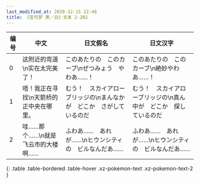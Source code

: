 ```yaml
---
last_modified_at: 2020-12-15 22:48
title: 《宝可梦 黑／白》文本 2-265
---
```

| 编号 | 中文 | 日文假名 | 日文汉字 |
| ---- | ---- | ---- | --- |
| 0 | 这附近的弯道\n实在太完美了！ | このあたりの　このカーブ\nぜつみょう　やわあ……！ | このあたりの　このカーブ\n絶妙やわあ……！ |
| 1 | 唔！我正在寻找\n天箭桥的正中央在哪里。 | むう！　スカイアローブリッジの\nまんなかが　どこか　さがしているのだ | むう！　スカイアローブリッジの\n真ん中が　どこか　探しているのだ |
| 2 | 哇……那个……\n就是飞云市的大楼啊…… | ふわあ……　あれが……\nヒウンシティの　ビルなんだあ…… | ふわあ……　あれが……\nヒウンシティの　ビルなんだあ…… |
{: .table .table-bordered .table-hover .xz-pokemon-text .xz-pokemon-text-2 }